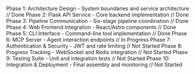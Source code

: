 
Phase 1: Architecture Design - System boundaries and service architecture // Done
Phase 2: Flask API Service - Core backend implementation // Done
Phase 3: Pipeline Communication - Six-stage pipeline coordination // Done
Phase 4: Web Frontend Integration - React/Astro components // Done
Phase 5: CLI Interface - Command-line tool implementation // Done
Phase 6: MCP Server - Agent interaction endpoints // In Progress
Phase 7: Authentication & Security - JWT and rate limiting // Not Started
Phase 8: Progress Tracking - WebSocket and Redis integration // Not Started
Phase 9: Testing Suite - Unit and integration tests // Not Started
Phase 10: Integration & Deployment - Final assembly and monitoring // Not Started
